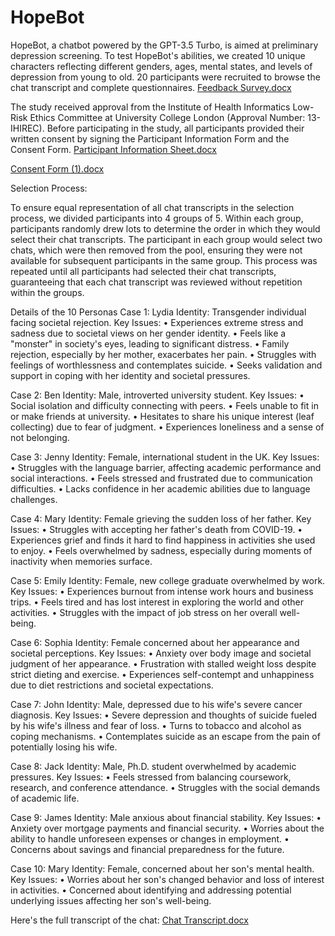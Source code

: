 # HopeBot
HopeBot, a chatbot powered by the GPT-3.5 Turbo, is aimed at preliminary depression screening. To test HopeBot's abilities, we created 10 unique characters reflecting different genders, ages, mental states, and levels of depression from young to old. 20 participants were recruited to browse the chat transcript and complete questionnaires.
[Feedback Survey.docx](https://github.com/user-attachments/files/15554342/Feedback.Survey.docx)

The study received approval from the Institute of Health Informatics Low-Risk Ethics Committee at University College London (Approval Number: 13-IHIREC). Before participating in the study, all participants provided their written consent by signing the Participant Information Form and the Consent Form.
[Participant Information Sheet.docx](https://github.com/user-attachments/files/15552326/Participant.Information.Sheet.docx)

[Consent Form (1).docx](https://github.com/user-attachments/files/15553949/Consent.Form.1.docx)


Selection Process:

To ensure equal representation of all chat transcripts in the selection process, we divided participants into 4 groups of 5. Within each group, participants randomly drew lots to determine the order in which they would select their chat transcripts. The participant in each group would select two chats, which were then removed from the pool, ensuring they were not available for subsequent participants in the same group. This process was repeated until all participants had selected their chat transcripts, guaranteeing that each chat transcript was reviewed without repetition within the groups.

Details of the 10 Personas
Case 1: Lydia
Identity: Transgender individual facing societal rejection.
Key Issues:
•	Experiences extreme stress and sadness due to societal views on her gender identity.
•	Feels like a "monster" in society's eyes, leading to significant distress.
•	Family rejection, especially by her mother, exacerbates her pain.
•	Struggles with feelings of worthlessness and contemplates suicide.
•	Seeks validation and support in coping with her identity and societal pressures.

Case 2: Ben
Identity: Male, introverted university student.
Key Issues:
•	Social isolation and difficulty connecting with peers.
•	Feels unable to fit in or make friends at university.
•	Hesitates to share his unique interest (leaf collecting) due to fear of judgment.
•	Experiences loneliness and a sense of not belonging.

Case 3: Jenny
Identity: Female, international student in the UK.
Key Issues:
•	Struggles with the language barrier, affecting academic performance and social interactions.
•	Feels stressed and frustrated due to communication difficulties.
•	Lacks confidence in her academic abilities due to language challenges.

Case 4: Mary
Identity: Female grieving the sudden loss of her father.
Key Issues:
•	Struggles with accepting her father's death from COVID-19.
•	Experiences grief and finds it hard to find happiness in activities she used to enjoy.
•	Feels overwhelmed by sadness, especially during moments of inactivity when memories surface.

Case 5: Emily
Identity: Female, new college graduate overwhelmed by work.
Key Issues:
•	Experiences burnout from intense work hours and business trips.
•	Feels tired and has lost interest in exploring the world and other activities.
•	Struggles with the impact of job stress on her overall well-being.

Case 6: Sophia
Identity: Female concerned about her appearance and societal perceptions.
Key Issues:
•	Anxiety over body image and societal judgment of her appearance.
•	Frustration with stalled weight loss despite strict dieting and exercise.
•	Experiences self-contempt and unhappiness due to diet restrictions and societal expectations.

Case 7: John
Identity: Male, depressed due to his wife's severe cancer diagnosis.
Key Issues:
•	Severe depression and thoughts of suicide fueled by his wife's illness and fear of loss.
•	Turns to tobacco and alcohol as coping mechanisms.
•	Contemplates suicide as an escape from the pain of potentially losing his wife.

Case 8: Jack
Identity: Male, Ph.D. student overwhelmed by academic pressures.
Key Issues:
•	Feels stressed from balancing coursework, research, and conference attendance.
•	Struggles with the social demands of academic life.

Case 9: James
Identity: Male anxious about financial stability.
Key Issues:
•	Anxiety over mortgage payments and financial security.
•	Worries about the ability to handle unforeseen expenses or changes in employment.
•	Concerns about savings and financial preparedness for the future.

Case 10: Mary
Identity: Female, concerned about her son's mental health.
Key Issues:
•	Worries about her son's changed behavior and loss of interest in activities.
•	Concerned about identifying and addressing potential underlying issues affecting her son's well-being.

Here's the full transcript of the chat:
[Chat Transcript.docx](https://github.com/user-attachments/files/15554850/Chat.Transcript.docx)




